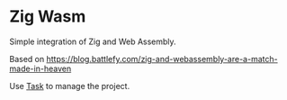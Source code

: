 # Zig Wasm

Simple integration of Zig and Web Assembly.

Based on <https://blog.battlefy.com/zig-and-webassembly-are-a-match-made-in-heaven>

Use [Task](https://taskfile.dev/) to manage the project.
